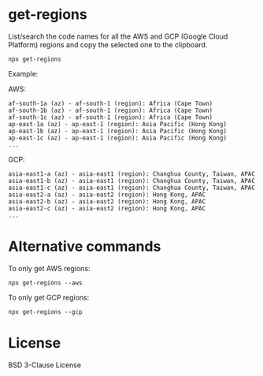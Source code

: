 # get-regions

List/search the code names for all the AWS and GCP (Google Cloud Platform) regions and copy the selected one to the clipboard.

```
npx get-regions
```

Example:

AWS:
```
af-south-1a (az) - af-south-1 (region): Africa (Cape Town)
af-south-1b (az) - af-south-1 (region): Africa (Cape Town)
af-south-1c (az) - af-south-1 (region): Africa (Cape Town)
ap-east-1a (az) - ap-east-1 (region): Asia Pacific (Hong Kong)
ap-east-1b (az) - ap-east-1 (region): Asia Pacific (Hong Kong)
ap-east-1c (az) - ap-east-1 (region): Asia Pacific (Hong Kong)
...
```

GCP:
```
asia-east1-a (az) - asia-east1 (region): Changhua County, Taiwan, APAC
asia-east1-b (az) - asia-east1 (region): Changhua County, Taiwan, APAC
asia-east1-c (az) - asia-east1 (region): Changhua County, Taiwan, APAC
asia-east2-a (az) - asia-east2 (region): Hong Kong, APAC
asia-east2-b (az) - asia-east2 (region): Hong Kong, APAC
asia-east2-c (az) - asia-east2 (region): Hong Kong, APAC
...
```

# Alternative commands

To only get AWS regions:
```
npx get-regions --aws
```

To only get GCP regions:
```
npx get-regions --gcp
```

# License

BSD 3-Clause License
